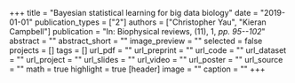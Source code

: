 +++
title = "Bayesian statistical learning for big data biology"
date = "2019-01-01"
publication_types = ["2"]
authors = ["Christopher Yau", "Kieran Campbell"]
publication = "In: Biophysical reviews, (11), 1, _pp. 95--102_"
abstract = ""
abstract_short = ""
image_preview = ""
selected = false
projects = []
tags = []
url_pdf = ""
url_preprint = ""
url_code = ""
url_dataset = ""
url_project = ""
url_slides = ""
url_video = ""
url_poster = ""
url_source = ""
math = true
highlight = true
[header]
image = ""
caption = ""
+++
